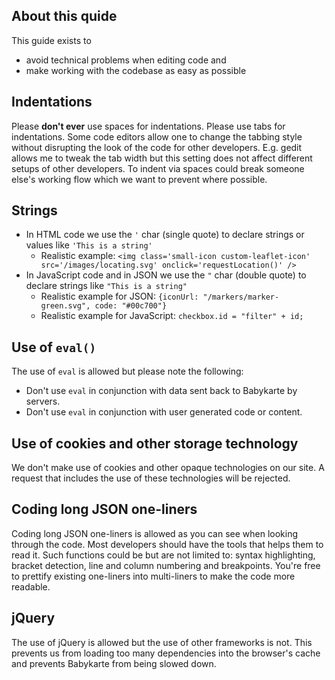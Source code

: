 ## About this quide
This guide exists to
- avoid technical problems when editing code and
- make working with the codebase as easy as possible

## Indentations
Please **don't ever** use spaces for indentations. Please use tabs for indentations. Some code editors allow one to change the tabbing style without disrupting the look of the code for other developers. E.g. gedit allows me to tweak the tab width but this setting does not affect different setups of other developers. To indent via spaces could break someone else's working flow which we want to prevent where possible.

## Strings
- In HTML code we use the `'` char (single quote) to declare strings or values like `'This is a string'`
  - Realistic example: `<img class='small-icon custom-leaflet-icon' src='/images/locating.svg' onclick='requestLocation()' />`
- In JavaScript code and in JSON we use the `"` char (double quote) to declare strings like `"This is a string"`
  - Realistic example for JSON: `{iconUrl: "/markers/marker-green.svg", code: "#00c700"}`
  - Realistic example for JavaScript: `checkbox.id = "filter" + id;`

## Use of `eval()`
The use of `eval` is allowed but please note the following:
- Don't use `eval` in conjunction with data sent back to Babykarte by servers.
- Don't use `eval` in conjunction with user generated code or content.

## Use of cookies and other storage technology
We don't make use of cookies and other opaque technologies on our site. A request that includes the use of these technologies will be rejected.

## Coding long JSON one-liners
Coding long JSON one-liners is allowed as you can see when looking through the code. Most developers should have the tools that helps them to read it. Such functions could be but are not limited to: syntax highlighting, bracket detection, line and column numbering and breakpoints.
You're free to prettify existing one-liners into multi-liners to make the code more readable.

## jQuery
The use of jQuery is allowed but the use of other frameworks is not. This prevents us from loading too many dependencies into the browser's cache and prevents Babykarte from being slowed down.
